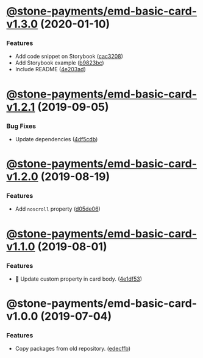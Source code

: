 # [@stone-payments/emd-basic-card-v1.3.0](https://github.com/stone-payments/emerald-web-framework/compare/@stone-payments/emd-basic-card-v1.2.1...@stone-payments/emd-basic-card-v1.3.0) (2020-01-10)


### Features

* Add code snippet on Storybook ([cac3208](https://github.com/stone-payments/emerald-web-framework/commit/cac3208))
* Add Storybook example ([b9823bc](https://github.com/stone-payments/emerald-web-framework/commit/b9823bc))
* Include README ([4e203ad](https://github.com/stone-payments/emerald-web-framework/commit/4e203ad))

# [@stone-payments/emd-basic-card-v1.2.1](https://github.com/stone-payments/emerald-web-framework/compare/@stone-payments/emd-basic-card-v1.2.0...@stone-payments/emd-basic-card-v1.2.1) (2019-09-05)


### Bug Fixes

* Update dependencies ([4df5cdb](https://github.com/stone-payments/emerald-web-framework/commit/4df5cdb))

# [@stone-payments/emd-basic-card-v1.2.0](https://github.com/stone-payments/emerald-web-framework/compare/@stone-payments/emd-basic-card-v1.1.0...@stone-payments/emd-basic-card-v1.2.0) (2019-08-19)


### Features

* Add `noscroll` property ([d05de06](https://github.com/stone-payments/emerald-web-framework/commit/d05de06))

# [@stone-payments/emd-basic-card-v1.1.0](https://github.com/stone-payments/emerald-web-framework/compare/@stone-payments/emd-basic-card-v1.0.0...@stone-payments/emd-basic-card-v1.1.0) (2019-08-01)


### Features

* :construction: Update custom property in card body. ([4e1df53](https://github.com/stone-payments/emerald-web-framework/commit/4e1df53))

# @stone-payments/emd-basic-card-v1.0.0 (2019-07-04)


### Features

* Copy packages from old repository. ([edecffb](https://github.com/stone-payments/emerald-web-framework/commit/edecffb))
